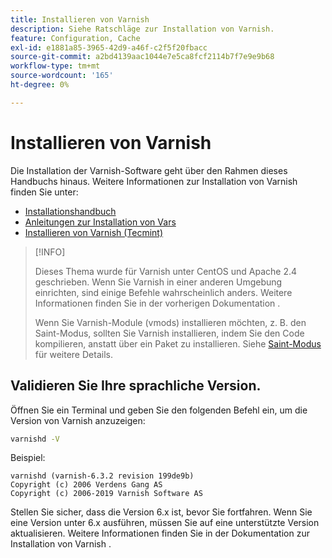 ```yaml
---
title: Installieren von Varnish
description: Siehe Ratschläge zur Installation von Varnish.
feature: Configuration, Cache
exl-id: e1881a85-3965-42d9-a46f-c2f5f20fbacc
source-git-commit: a2bd4139aac1044e7e5ca8fcf2114b7f7e9e9b68
workflow-type: tm+mt
source-wordcount: '165'
ht-degree: 0%

---
```


# Installieren von Varnish

Die Installation der Varnish-Software geht über den Rahmen dieses Handbuchs hinaus. Weitere Informationen zur Installation von Varnish finden Sie unter:

- [Installationshandbuch](https://www.varnish-software.com/developers/tutorials/installing-varnish-ubuntu/)
- [Anleitungen zur Installation von Vars](https://www.varnish-cache.org/docs)
- [Installieren von Varnish (Tecmint)](https://www.tecmint.com/install-varnish-cache-web-accelerator/)

>[!INFO]
>
>Dieses Thema wurde für Varnish unter CentOS und Apache 2.4 geschrieben. Wenn Sie Varnish in einer anderen Umgebung einrichten, sind einige Befehle wahrscheinlich anders. Weitere Informationen finden Sie in der vorherigen Dokumentation .
>
>Wenn Sie Varnish-Module (vmods) installieren möchten, z. B. den Saint-Modus, sollten Sie Varnish installieren, indem Sie den Code kompilieren, anstatt über ein Paket zu installieren. Siehe [Saint-Modus](config-varnish-advanced.md#saint-mode) für weitere Details.

## Validieren Sie Ihre sprachliche Version.

Öffnen Sie ein Terminal und geben Sie den folgenden Befehl ein, um die Version von Varnish anzuzeigen:

```bash
varnishd -V
```

Beispiel:

```terminal
varnishd (varnish-6.3.2 revision 199de9b)
Copyright (c) 2006 Verdens Gang AS
Copyright (c) 2006-2019 Varnish Software AS
```

Stellen Sie sicher, dass die Version 6.x ist, bevor Sie fortfahren. Wenn Sie eine Version unter 6.x ausführen, müssen Sie auf eine unterstützte Version aktualisieren. Weitere Informationen finden Sie in der Dokumentation zur Installation von Varnish .
